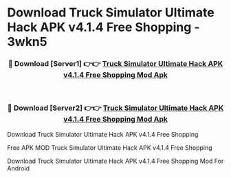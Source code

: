 # Download Truck Simulator Ultimate Hack APK v4.1.4 Free Shopping - 3wkn5



<div align="center">
<h3>🔴 Download [Server1] 👉👉 <a href="https://momento.my/?title=Truck_Simulator_Ultimate_Hack_APK_v4.1.4_Free_Shopping">Truck Simulator Ultimate Hack APK v4.1.4 Free Shopping Mod Apk</a></h3><br>

<h3>🔴 Download [Server2] 👉👉 <a href="https://momento.my/?title=Truck_Simulator_Ultimate_Hack_APK_v4.1.4_Free_Shopping">Truck Simulator Ultimate Hack APK v4.1.4 Free Shopping Mod Apk</a></h3>
</div>



Download Truck Simulator Ultimate Hack APK v4.1.4 Free Shopping 

Free APK MOD Truck Simulator Ultimate Hack APK v4.1.4 Free Shopping 

Download Truck Simulator Ultimate Hack APK v4.1.4 Free Shopping Mod For Android
